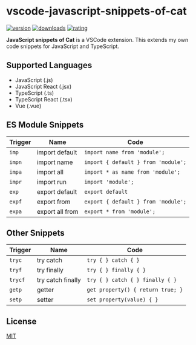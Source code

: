 # vscode-javascript-snippets-of-cat

[![version](https://img.shields.io/vscode-marketplace/v/zskycat.javascript-snippets-of-cat.svg)](https://marketplace.visualstudio.com/items?itemName=zskycat.javascript-snippets-of-cat)
[![downloads](https://img.shields.io/vscode-marketplace/d/zskycat.javascript-snippets-of-cat.svg)](https://marketplace.visualstudio.com/items?itemName=zskycat.javascript-snippets-of-cat)
[![rating](https://img.shields.io/vscode-marketplace/r/zskycat.javascript-snippets-of-cat.svg)](https://marketplace.visualstudio.com/items?itemName=zskycat.javascript-snippets-of-cat)

**JavaScript snippets of Cat** is a VSCode extension. This extends my own code snippets for JavaScript and TypeScript.

## Supported Languages

-   JavaScript (.js)
-   JavaScript React (.jsx)
-   TypeScript (.ts)
-   TypeScript React (.tsx)
-   Vue (.vue)

## ES Module Snippets

| Trigger | Name            | Code                                |
| ------- | --------------- | ----------------------------------- |
| `imp`   | import default  | `import name from 'module';`        |
| `impn`  | import name     | `import { default } from 'module';` |
| `impa`  | import all      | `import * as name from 'module';`   |
| `impr`  | import run      | `import 'module';`                  |
| `exp`   | export default  | `export default`                    |
| `expf`  | export from     | `export { default } from 'module';` |
| `expa`  | export all from | `export * from 'module';`           |

## Other Snippets

| Trigger | Name              | Code                              |
| ------- | ----------------- | --------------------------------- |
| `tryc`  | try catch         | `try { } catch { }`               |
| `tryf`  | try finally       | `try { } finally { }`             |
| `trycf` | try catch finally | `try { } catch { } finally { }`   |
| `getp`  | getter            | `get property() { return true; }` |
| `setp`  | setter            | `set property(value) { }`         |

## License

[MIT](https://github.com/ZSkycat/vscode-javascript-snippets-of-cat/blob/master/LICENSE.txt)
